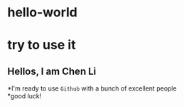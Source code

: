# hello-world
try to use it
===
Hellos, I am Chen Li
----
*I'm ready to use `Github` with a bunch of excellent people <br>
*good luck! <br>
